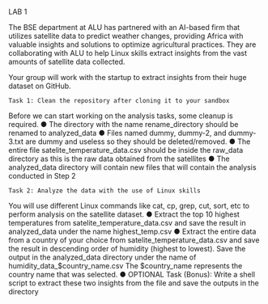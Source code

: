 LAB 1 

The BSE department at ALU has partnered with an AI-based firm that utilizes satellite data to predict weather changes, providing Africa with valuable insights and solutions to optimize agricultural practices. They are collaborating with ALU to help Linux skills extract insights from the vast amounts of satellite data collected. 

Your group will work with the startup to extract insights from their huge dataset on GitHub.

	Task 1: Clean the repository after cloning it to your sandbox

Before we can start working on the analysis tasks, some cleanup is required. 
● The directory with the name rename_directory should be renamed to analyzed_data 
● Files named dummy, dummy-2, and dummy-3.txt are dummy and useless so they should be 
deleted/removed. 
● The entire file satelite_temperature_data.csv should be inside the raw_data directory as this is the raw data obtained from the satellites 
● The analyzed_data directory will contain new files that will contain the analysis conducted in Step 2

	Task 2: Analyze the data with the use of Linux skills

You will use different Linux commands like cat, cp, grep, cut, sort, etc to perform analysis on the satellite dataset. 
● Extract the top 10 highest temperatures from satelite_temperature_data.csv and save the result in analyzed_data under the name highest_temp.csv 
● Extract the entire data from a country of your choice from satelite_temperature_data.csv and save the result in descending order of humidity (highest to lowest). Save the output in the analyzed_data directory under the name of humidity_data_$country_name.csv The $country_name represents the country name that was selected. 
● OPTIONAL Task (Bonus): Write a shell script to extract these two insights from the file and save the outputs in the directory
